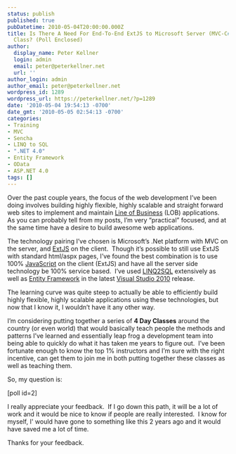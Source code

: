 ```yaml
---
status: publish
published: true
pubDatetime: 2010-05-04T20:00:00.000Z
title: Is There A Need For End-To-End ExtJS to Microsoft Server (MVC-C#, LOB) 4 Day
  Class? (Poll Enclosed)
author:
  display_name: Peter Kellner
  login: admin
  email: peter@peterkellner.net
  url: ''
author_login: admin
author_email: peter@peterkellner.net
wordpress_id: 1289
wordpress_url: https://peterkellner.net/?p=1289
date: '2010-05-04 19:54:13 -0700'
date_gmt: '2010-05-05 02:54:13 -0700'
categories:
- Training
- MVC
- Sencha
- LINQ to SQL
- ".NET 4.0"
- Entity Framework
- OData
- ASP.NET 4.0
tags: []
---
```

<p>Over the past couple years, the focus of the web development I’ve been doing involves building highly flexible, highly scalable and straight forward web sites to implement and maintain <a href="http://en.wikipedia.org/wiki/Line_of_business">Line of Business</a> (LOB) applications.&#160; As you can probably tell from my posts, I’m very “practical” focused, and at the same time have a desire to build awesome web applications.</p>
<p>The technology pairing I’ve chosen is Microsoft’s .Net platform with MVC on the server, and <a href="http://www.extjs.com/">ExtJS</a> on the client.&#160; Though it’s possible to still use ExtJS with standard html/aspx pages, I’ve found the best combination is to use 100% <a href="http://www.javascript.com/">JavaScript</a> on the client (ExtJS) and have all the server side technology be 100% service based.&#160; I’ve used <a href="http://msdn.microsoft.com/en-us/library/bb425822.aspx">LINQ2SQL</a> extensively as well as <a href="http://msdn.microsoft.com/en-us/magazine/ee336128.aspx">Entity Framework</a> in the latest <a href="http://msdn.microsoft.com/en-us/vstudio/default.aspx">Visual Studio 2010</a> release.</p>
<p>The learning curve was quite steep to actually be able to efficiently build highly flexible, highly scalable applications using these technologies, but now that I know it, I wouldn’t have it any other way.</p>
<p>I’m considering putting together a series of <strong>4 Day Classes</strong> around the country (or even world) that would basically teach people the methods and patterns I’ve learned and essentially leap frog a development team into being able to quickly do what it has taken me years to figure out.&#160; I’ve been fortunate enough to know the top 1% instructors and I’m sure with the right incentive, can get them to join me in both putting together these classes as well as teaching them.</p>
<p> <!--more-->
<p>So, my question is:</p>
<p> [poll id=2]
<p>I really appreciate your feedback.&#160; If I go down this path, it will be a lot of work and it would be nice to know if people are really interested.&#160; I know for myself, I' would have gone to something like this 2 years ago and it would have saved me a lot of time.</p>
<p>Thanks for your feedback.</p>
